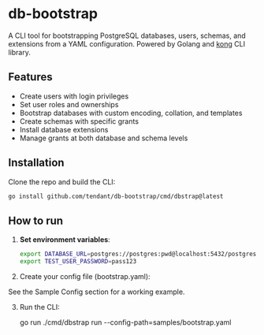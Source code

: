 # db-bootstrap

A CLI tool for bootstrapping PostgreSQL databases, users, schemas, and extensions from a YAML configuration. Powered by Golang and [kong](https://github.com/alecthomas/kong) CLI library.

## Features

- Create users with login privileges
- Set user roles and ownerships
- Bootstrap databases with custom encoding, collation, and templates
- Create schemas with specific grants
- Install database extensions
- Manage grants at both database and schema levels

## Installation

Clone the repo and build the CLI:

```bash
go install github.com/tendant/db-bootstrap/cmd/dbstrap@latest
```


## How to run

1. **Set environment variables**:

   ```bash
   export DATABASE_URL=postgres://postgres:pwd@localhost:5432/postgres
   export TEST_USER_PASSWORD=pass123
   
2. Create your config file (bootstrap.yaml):

See the Sample Config section for a working example.

3. Run the CLI:

    go run ./cmd/dbstrap run --config-path=samples/bootstrap.yaml